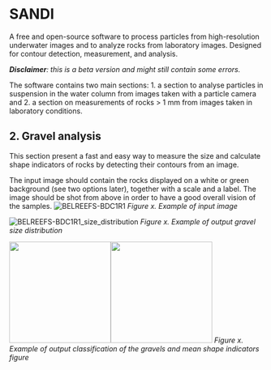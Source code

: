 # SANDI
A free and open-source software to process particles from high-resolution underwater images and to analyze rocks from laboratory images. Designed for contour detection, measurement, and analysis. 

***Disclaimer**: this is a beta version and might still contain some errors.*

The software contains two main sections: 1. a section to analyse particles in suspension in the water column from images taken with a particle camera and 2. a section on measurements of rocks > 1 mm from images taken in laboratory conditions.

## 2. Gravel analysis
This section present a fast and easy way to measure the size and calculate shape indicators of rocks by detecting their contours from an image.

The input image should contain the rocks displayed on a white or green background (see two options later), together with a scale and a label. The image should be shot from above in order to have a good overall vision of the samples.
![BELREEFS-BDC1R1](https://github.com/user-attachments/assets/cbef9ba1-d010-4da7-aac0-781acc2a9078)
*Figure x. Example of input image*

![BELREEFS-BDC1R1_size_distribution](https://github.com/user-attachments/assets/819ddeaa-168d-446d-a835-012eb69935df)
*Figure x. Example of output gravel size distribution*


<img src="https://github.com/user-attachments/assets/dbc545f0-8693-451b-b8a4-d7b2e8741821" width="200"><img src="https://github.com/user-attachments/assets/0f187742-e9ff-4440-8dff-cadd8c3ed752" width="200">
*Figure x. Example of output classification of the gravels and mean shape indicators figure*


